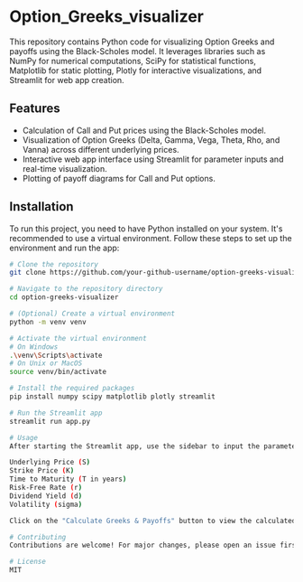 # Option_Greeks_visualizer

This repository contains Python code for visualizing Option Greeks and payoffs using the Black-Scholes model. It leverages libraries such as NumPy for numerical computations, SciPy for statistical functions, Matplotlib for static plotting, Plotly for interactive visualizations, and Streamlit for web app creation.

## Features

- Calculation of Call and Put prices using the Black-Scholes model.
- Visualization of Option Greeks (Delta, Gamma, Vega, Theta, Rho, and Vanna) across different underlying prices.
- Interactive web app interface using Streamlit for parameter inputs and real-time visualization.
- Plotting of payoff diagrams for Call and Put options.

## Installation

To run this project, you need to have Python installed on your system. It's recommended to use a virtual environment. Follow these steps to set up the environment and run the app:

```bash
# Clone the repository
git clone https://github.com/your-github-username/option-greeks-visualizer.git

# Navigate to the repository directory
cd option-greeks-visualizer

# (Optional) Create a virtual environment
python -m venv venv

# Activate the virtual environment
# On Windows
.\venv\Scripts\activate
# On Unix or MacOS
source venv/bin/activate

# Install the required packages
pip install numpy scipy matplotlib plotly streamlit

# Run the Streamlit app
streamlit run app.py

# Usage
After starting the Streamlit app, use the sidebar to input the parameters for the Option model:

Underlying Price (S)
Strike Price (K)
Time to Maturity (T in years)
Risk-Free Rate (r)
Dividend Yield (d)
Volatility (sigma)

Click on the "Calculate Greeks & Payoffs" button to view the calculated Option Greeks and payoff diagrams. The results include both Call and Put option prices, Delta, Gamma, Vega, Theta, and Rho for different underlying prices.

# Contributing
Contributions are welcome! For major changes, please open an issue first to discuss what you would like to change. Please ensure to update tests as appropriate.

# License
MIT
